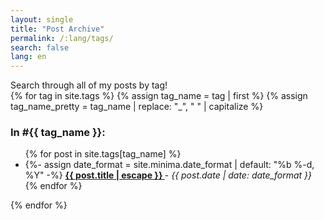 ```yaml
---
layout: single
title: "Post Archive"
permalink: /:lang/tags/
search: false
lang: en
---
```

<div>
  Search through all of my posts by tag!
</div> 

<div id="tags-list">
{% for tag in site.tags %}
  {% assign tag_name = tag | first %}
  {% assign tag_name_pretty = tag_name | replace: "_", " " | capitalize %}
  <div class="tag-list">
    <div id="#{{ tag_name | slugize }}"></div>
    <h3 class="post-list-heading line-bottom"> In #{{ tag_name }}: </h3>
    <a name="{{ tag_name | slugize }}"></a>
    <ul class="post-list post-list-narrow">
     {% for post in site.tags[tag_name] %}
     <li>
       {%- assign date_format = site.minima.date_format | default: "%b %-d, %Y" -%}
       <b>
         <a href="{{ post.url | relative_url }}">
           {{ post.title | escape }}
         </a>
       </b> - <i>{{ post.date | date: date_format }}</i>
     </li>
     {% endfor %}
    </ul>
  </div>
{% endfor %}
</div>